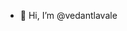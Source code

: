 - 👋 Hi, I’m @vedantlavale
<!---
vedantlavale/vedantlavale is a ✨ special ✨ repository because its `README.md` (this file) appears on your GitHub profile.
You can click the Preview link to take a look at your changes.
--->
